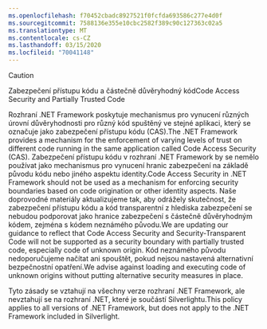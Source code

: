 ```yaml
---
ms.openlocfilehash: f70452cbadc8927521f0fcfda693586c277e4d0f
ms.sourcegitcommit: 7588136e355e10cbc2582f389c90c127363c02a5
ms.translationtype: MT
ms.contentlocale: cs-CZ
ms.lasthandoff: 03/15/2020
ms.locfileid: "70041148"
---
```

> [!CAUTION]
> <span data-ttu-id="40979-101">Zabezpečení přístupu kódu a částečně důvěryhodný kód</span><span class="sxs-lookup"><span data-stu-id="40979-101">Code Access Security and Partially Trusted Code</span></span>
>
> <span data-ttu-id="40979-102">Rozhraní .NET Framework poskytuje mechanismus pro vynucení různých úrovní důvěryhodnosti pro různý kód spuštěný ve stejné aplikaci, který se označuje jako zabezpečení přístupu kódu (CAS).</span><span class="sxs-lookup"><span data-stu-id="40979-102">The .NET Framework provides a mechanism for the enforcement of varying levels of trust on different code running in the same application called Code Access Security (CAS).</span></span>  <span data-ttu-id="40979-103">Zabezpečení přístupu kódu v rozhraní .NET Framework by se nemělo používat jako mechanismus pro vynucení hranic zabezpečení na základě původu kódu nebo jiného aspektu identity.</span><span class="sxs-lookup"><span data-stu-id="40979-103">Code Access Security in .NET Framework should not  be used as a mechanism for enforcing security boundaries based on code origination or other identity aspects.</span></span> <span data-ttu-id="40979-104">Naše doprovodné materiály aktualizujeme tak, aby odrážely skutečnost, že zabezpečení přístupu kódu a kód transparentní z hlediska zabezpečení se nebudou podporovat jako hranice zabezpečení s částečně důvěryhodným kódem, zejména s kódem neznámého původu.</span><span class="sxs-lookup"><span data-stu-id="40979-104">We are updating our guidance to reflect that Code Access Security and Security-Transparent Code will not be supported as a security boundary with partially trusted code, especially code of unknown origin.</span></span> <span data-ttu-id="40979-105">Kód neznámého původu nedoporučujeme načítat ani spouštět, pokud nejsou nastavená alternativní bezpečnostní opatření.</span><span class="sxs-lookup"><span data-stu-id="40979-105">We advise against loading and executing code of unknown origins without putting alternative security measures in place.</span></span>
>
> <span data-ttu-id="40979-106">Tyto zásady se vztahují na všechny verze rozhraní .NET Framework, ale nevztahují se na rozhraní .NET, které je součástí Silverlightu.</span><span class="sxs-lookup"><span data-stu-id="40979-106">This policy applies to all versions of .NET Framework, but does not apply to the .NET Framework included in Silverlight.</span></span>
